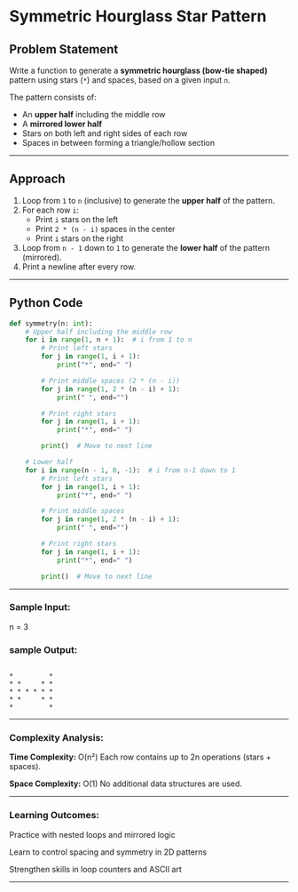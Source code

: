 #  Symmetric Hourglass Star Pattern

## Problem Statement

Write a function to generate a **symmetric hourglass (bow-tie shaped)** pattern using stars (`*`) and spaces, based on a given input `n`.

The pattern consists of:
- An **upper half** including the middle row
- A **mirrored lower half**
- Stars on both left and right sides of each row
- Spaces in between forming a triangle/hollow section

---

## Approach

1. Loop from `1` to `n` (inclusive) to generate the **upper half** of the pattern.
2. For each row `i`:
   - Print `i` stars on the left
   - Print `2 * (n - i)` spaces in the center
   - Print `i` stars on the right
3. Loop from `n - 1` down to `1` to generate the **lower half** of the pattern (mirrored).
4. Print a newline after every row.

---

## Python Code

```python
def symmetry(n: int):
    # Upper half including the middle row
    for i in range(1, n + 1):  # i from 1 to n
        # Print left stars
        for j in range(1, i + 1):
            print("*", end=" ")

        # Print middle spaces (2 * (n - i))
        for j in range(1, 2 * (n - i) + 1):
            print(" ", end="")

        # Print right stars
        for j in range(1, i + 1):
            print("*", end=" ")

        print()  # Move to next line

    # Lower half
    for i in range(n - 1, 0, -1):  # i from n-1 down to 1
        # Print left stars
        for j in range(1, i + 1):
            print("*", end=" ")

        # Print middle spaces
        for j in range(1, 2 * (n - i) + 1):
            print(" ", end="")

        # Print right stars
        for j in range(1, i + 1):
            print("*", end=" ")

        print()  # Move to next line

```
---

### Sample Input:
n = 3

### sample Output:
```

*         * 
* *     * * 
* * * * * * 
* *     * * 
*         * 

```

---

### Complexity Analysis:
**Time Complexity:** O(n²)
Each row contains up to 2n operations (stars + spaces).

**Space Complexity:** O(1)
No additional data structures are used.

---
### Learning Outcomes:
 
Practice with nested loops and mirrored logic

Learn to control spacing and symmetry in 2D patterns

Strengthen skills in loop counters and ASCII art

---